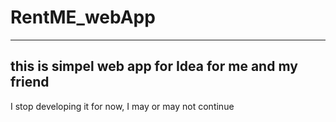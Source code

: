 # RentME_webApp
--------------------------------
this is simpel web app for Idea for me and my friend
--------------------------------
I stop developing it for now, I may or may not continue
